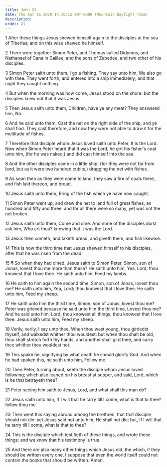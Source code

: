 ```yaml
---
title: John 21
date: Thu Apr 16 2020 14:10:12 GMT-0600 (Mountain Daylight Time)
description: 
order: 21
---
```


<p>
  1 After these things Jesus shewed himself again to the disciples at the sea of
  Tiberias; and on this wise shewed he himself.
</p>
<p>
  2 There were together Simon Peter, and Thomas called Didymus, and Nathanael of
  Cana in Galilee, and the sons of Zebedee, and two other of his disciples.
</p>
<p>
  3 Simon Peter saith unto them, I go a fishing. They say unto him, We also go
  with thee. They went forth, and entered into a ship immediately; and that
  night they caught nothing.
</p>
<p>
  4 But when the morning was now come, Jesus stood on the shore: but the
  disciples knew not that it was Jesus.
</p>
<p>
  5 Then Jesus saith unto them, Children, have ye any meat? They answered him,
  No.
</p>
<p>
  6 And he said unto them, Cast the net on the right side of the ship, and ye
  shall find. They cast therefore, and now they were not able to draw it for the
  multitude of fishes.
</p>
<p>
  7 Therefore that disciple whom Jesus loved saith unto Peter, It is the Lord.
  Now when Simon Peter heard that it was the Lord, he girt his fisher&#x2019;s
  coat unto him, (for he was naked,) and did cast himself into the sea.
</p>
<p>
  8 And the other disciples came in a little ship; (for they were not far from
  land, but as it were two hundred cubits,) dragging the net with fishes.
</p>
<p>
  9 As soon then as they were come to land, they saw a fire of coals there, and
  fish laid thereon, and bread.
</p>
<p>10 Jesus saith unto them, Bring of the fish which ye have now caught.</p>
<p>
  11 Simon Peter went up, and drew the net to land full of great fishes, an
  hundred and fifty and three: and for all there were so many, yet was not the
  net broken.
</p>
<p>
  12 Jesus saith unto them, Come and dine. And none of the disciples durst ask
  him, Who art thou? knowing that it was the Lord.
</p>
<p>
  13 Jesus then cometh, and taketh bread, and giveth them, and fish likewise.
</p>
<p>
  14 This is now the third time that Jesus shewed himself to his disciples,
  after that he was risen from the dead.
</p>
<p>
  15 &#xB6; So when they had dined, Jesus saith to Simon Peter, Simon, son of
  Jonas, lovest thou me more than these? He saith unto him, Yea, Lord; thou
  knowest that I love thee. He saith unto him, Feed my lambs.
</p>
<p>
  16 He saith to him again the second time, Simon, son of Jonas, lovest thou me?
  He saith unto him, Yea, Lord; thou knowest that I love thee. He saith unto
  him, Feed my sheep.
</p>
<p>
  17 He saith unto him the third time, Simon, son of Jonas, lovest thou me?
  Peter was grieved because he said unto him the third time, Lovest thou me? And
  he said unto him, Lord, thou knowest all things; thou knowest that I love
  thee. Jesus saith unto him, Feed my sheep.
</p>
<p>
  18 Verily, verily, I say unto thee, When thou wast young, thou girdedst
  thyself, and walkedst whither thou wouldest: but when thou shalt be old, thou
  shalt stretch forth thy hands, and another shall gird thee, and carry thee
  whither thou wouldest not.
</p>
<p>
  19 This spake he, signifying by what death he should glorify God. And when he
  had spoken this, he saith unto him, Follow me.
</p>
<p>
  20 Then Peter, turning about, seeth the disciple whom Jesus loved following;
  which also leaned on his breast at supper, and said, Lord, which is he that
  betrayeth thee?
</p>
<p>21 Peter seeing him saith to Jesus, Lord, and what shall this man do?</p>
<p>
  22 Jesus saith unto him, If I will that he tarry till I come, what is that to
  thee? follow thou me.
</p>
<p>
  23 Then went this saying abroad among the brethren, that that disciple should
  not die: yet Jesus said not unto him, He shall not die; but, If I will that he
  tarry till I come, what is that to thee?
</p>
<p>
  24 This is the disciple which testifieth of these things, and wrote these
  things: and we know that his testimony is true.
</p>
<p>
  25 And there are also many other things which Jesus did, the which, if they
  should be written every one, I suppose that even the world itself could not
  contain the books that should be written. Amen.
</p>
